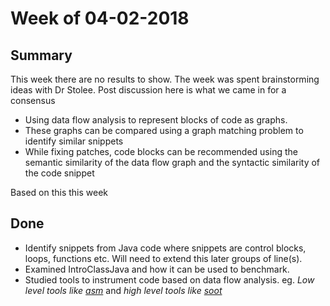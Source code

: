# Week of 04-02-2018

## Summary
This week there are no results to show. The week was spent brainstorming ideas with Dr Stolee. Post discussion here is what we came in for a consensus
* Using data flow analysis to represent blocks of code as graphs.
* These graphs can be compared using a graph matching problem to identify similar snippets
* While fixing patches, code blocks can be recommended using the semantic similarity of the data flow graph and the syntactic similarity of the code snippet

Based on this this week
## Done
* Identify snippets from Java code where snippets are control blocks, loops, functions etc. Will need to extend this later groups of line(s).
* Examined IntroClassJava and how it can be used to benchmark.
* Studied tools to instrument code based on data flow analysis. eg. *Low level tools like [asm](http://asm.ow2.org/)* and *high level tools like [soot](https://github.com/Sable/soot)*

